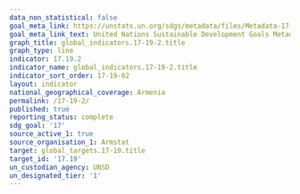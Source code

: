 ```yaml
---
data_non_statistical: false
goal_meta_link: https://unstats.un.org/sdgs/metadata/files/Metadata-17-19-02a.pdf
goal_meta_link_text: United Nations Sustainable Development Goals Metadata (pdf 468kB)
graph_title: global_indicators.17-19-2.title
graph_type: line
indicator: 17.19.2
indicator_name: global_indicators.17-19-2.title
indicator_sort_order: 17-19-02
layout: indicator
national_geographical_coverage: Armenia
permalink: /17-19-2/
published: true
reporting_status: complete
sdg_goal: '17'
source_active_1: true
source_organisation_1: Armstat
target: global_targets.17-19.title
target_id: '17.19'
un_custodian_agency: UNSD
un_designated_tier: '1'
---
```

